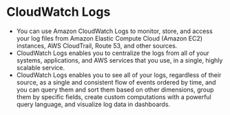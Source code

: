 # CloudWatch Logs

- You can use Amazon CloudWatch Logs to monitor, store, and access your log files from Amazon Elastic Compute Cloud (Amazon EC2) instances, AWS CloudTrail, Route 53, and other sources.
- CloudWatch Logs enables you to centralize the logs from all of your systems, applications, and AWS services that you use, in a single, highly scalable service. 
- CloudWatch Logs enables you to see all of your logs, regardless of their source, as a single and consistent flow of events ordered by time, and you can query them and sort them based on other dimensions, group them by specific fields, create custom computations with a powerful query language, and visualize log data in dashboards.
